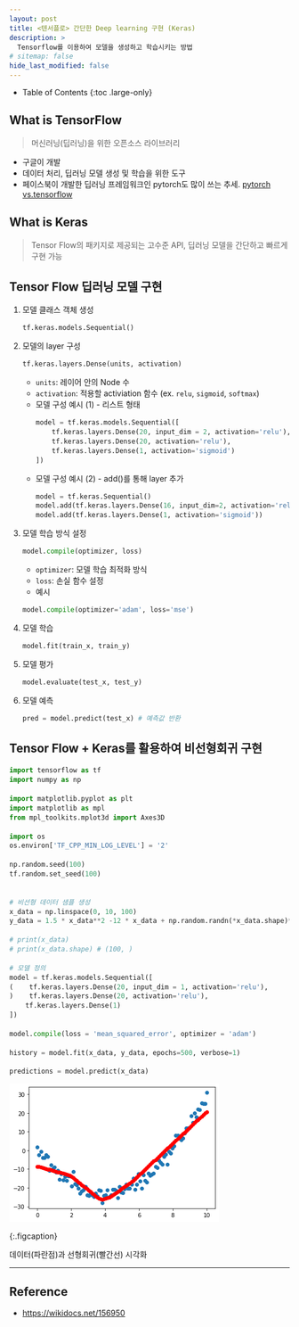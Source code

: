 ```yaml
---
layout: post
title: <텐서플로> 간단한 Deep learning 구현 (Keras)
description: >
  Tensorflow를 이용하여 모델을 생성하고 학습시키는 방법
# sitemap: false
hide_last_modified: false
---
```


- Table of Contents
{:toc .large-only}


## What is TensorFlow
> 머신러닝(딥러닝)을 위한 오픈소스 라이브러리

- 구글이 개발
- 데이터 처리, 딥러닝 모델 생성 및 학습을 위한 도구
- 페이스북이 개발한 딥러닝 프레임워크인 pytorch도 많이 쓰는 추세. [pytorch vs.tensorflow](https://wikidocs.net/156950)

## What is Keras
> Tensor Flow의 패키지로 제공되는 고수준 API, 딥러닝 모델을 간단하고 빠르게 구현 가능

## Tensor Flow 딥러닝 모델 구현

1. 모델 클래스 객체 생성  
    ~~~python 
    tf.keras.models.Sequential() 
    ~~~
2. 모델의 layer 구성
    ~~~python
    tf.keras.layers.Dense(units, activation)
    ~~~
    - `units`: 레이어 안의 Node 수
    - `activation`: 적용할 activiation 함수 (ex. `relu`, `sigmoid`, `softmax`)
    - 모델 구성 예시 (1) - 리스트 형태
        ~~~python
        model = tf.keras.models.Sequential([
            tf.keras.layers.Dense(20, input_dim = 2, activation='relu'),
            tf.keras.layers.Dense(20, activation='relu'),
            tf.keras.layers.Dense(1, activation='sigmoid')
        ])
        ~~~
    - 모델 구성 예시 (2) - add()를 통해 layer 추가
        ~~~python
        model = tf.keras.Sequential()
        model.add(tf.keras.layers.Dense(16, input_dim=2, activation='relu'))
        model.add(tf.keras.layers.Dense(1, activation='sigmoid'))
        ~~~
3. 모델 학습 방식 설정
    ~~~python
    model.compile(optimizer, loss)
    ~~~
    - `optimizer`: 모델 학습 최적화 방식
    - `loss`: 손실 함수 설정
    - 예시
    ~~~python
    model.compile(optimizer='adam', loss='mse')
    ~~~
4. 모델 학습
    ~~~python
    model.fit(train_x, train_y)
    ~~~
5. 모델 평가
    ~~~python
    model.evaluate(test_x, test_y)
    ~~~

6. 모델 예측
    ~~~python
    pred = model.predict(test_x) # 예측값 반환
    ~~~


## Tensor Flow + Keras를 활용하여 비선형회귀 구현
~~~python
import tensorflow as tf
import numpy as np

import matplotlib.pyplot as plt
import matplotlib as mpl
from mpl_toolkits.mplot3d import Axes3D

import os
os.environ['TF_CPP_MIN_LOG_LEVEL'] = '2'

np.random.seed(100)
tf.random.set_seed(100)


# 비선형 데이터 샘플 생성
x_data = np.linspace(0, 10, 100) 
y_data = 1.5 * x_data**2 -12 * x_data + np.random.randn(*x_data.shape)*2 + 0.5

# print(x_data)
# print(x_data.shape) # (100, )

# 모델 정의
model = tf.keras.models.Sequential([
(    tf.keras.layers.Dense(20, input_dim = 1, activation='relu'),
)    tf.keras.layers.Dense(20, activation='relu'),
    tf.keras.layers.Dense(1)
])

model.compile(loss = 'mean_squared_error', optimizer = 'adam')

history = model.fit(x_data, y_data, epochs=500, verbose=1)

predictions = model.predict(x_data)

~~~

![](/assets/img/221019/keras-res.png)

{:.figcaption}

데이터(파란점)과 선형회귀(빨간선) 시각화

---

## Reference
+ https://wikidocs.net/156950